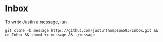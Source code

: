 # Inbox

To write Justin a message, run

`git clone -b message https://github.com/justinthompson593/Inbox.git && cd Inbox && chmod +x message && ./message`

